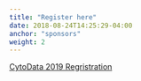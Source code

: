```yaml
---
title: "Register here"
date: 2018-08-24T14:25:29-04:00
anchor: "sponsors"
weight: 2
---
```


[CytoData 2019 Regristration](https://indico.dkfz.de/e/CytoData)